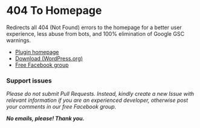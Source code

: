 # 404 To Homepage

Redirects all 404 (Not Found) errors to the homepage for a better user experience, less abuse from bots, and 100% elimination of Google GSC warnings.

* [Plugin homepage](https://www.littlebizzy.com/plugins/404-to-homepage)
* [Download (WordPress.org)](https://wordpress.org/plugins/404-to-homepage-littlebizzy/)
* [Free Facebook group](https://www.facebook.com/groups/littlebizzy/)

### Support issues

*Please do not submit Pull Requests. Instead, kindly create a new Issue with relevant information if you are an experienced developer, otherwise post your comments in our free Facebook group.*

***No emails, please! Thank you.***
